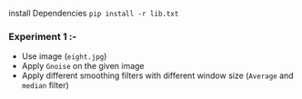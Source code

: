 install Dependencies `pip install -r lib.txt`

### Experiment 1 :-
- Use image (`eight.jpg`)
- Apply `Gnoise` on the given image
- Apply different smoothing filters with different window size (`Average` and `median` filter)